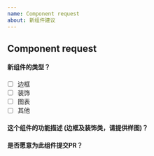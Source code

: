 ```yaml
---
name: Component request
about: 新组件建议
---
```


<!-- 创建新组件建议前请确定你的DataV是最新版的 -->
<!-- (将[ ]修改为[x]) -->

## Component request

#### 新组件的类型？

* [ ] 边框
* [ ] 装饰
* [ ] 图表
* [ ] 其他

#### 这个组件的功能描述 (边框及装饰类，请提供样图)？

#### 是否愿意为此组件提交PR？
